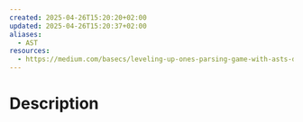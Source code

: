 ```yaml
---
created: 2025-04-26T15:20:20+02:00
updated: 2025-04-26T15:20:37+02:00
aliases:
  - AST
resources:
  - https://medium.com/basecs/leveling-up-ones-parsing-game-with-asts-d7a6fc2400ff
---
```

# Description